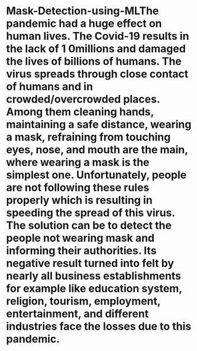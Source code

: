 # Mask-Detection-using-MLThe pandemic had a huge effect on human lives. The Covid-19 results in the lack of 1 0millions and damaged the lives of billions of humans. The virus spreads through close contact of humans and in crowded/overcrowded places. Among them cleaning hands, maintaining a safe distance, wearing a mask, refraining from touching eyes, nose, and mouth are the main, where wearing a mask is the simplest one. Unfortunately, people are not following these rules properly which is resulting in speeding the spread of this virus. The solution can be to detect the people not wearing mask and informing their authorities. Its negative result turned into felt by nearly all business establishments for example like education system, religion, tourism, employment, entertainment, and different industries face the losses due to this pandemic.

